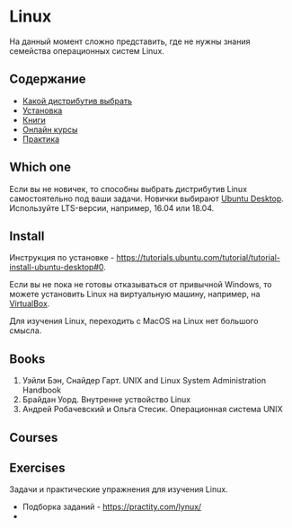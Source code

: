 # Linux

На данный момент сложно представить, где не нужны знания семейства операционных систем Linux.

## Содержание
* [Какой дистрибутив выбрать](https://github.com/drewxa/guide/master/Linux.md#which%20one)
* [Установка](https://github.com/drewxa/guide/master/Linux.md#install)
* [Книги](https://github.com/drewxa/guide/master/Linux.md#books)
* [Онлайн курсы](https://github.com/drewxa/guide/master/Linux.md#courses)
* [Практика](https://github.com/drewxa/guide/master/Linux.md#exercises)

## Which one
Если вы не новичек, то способны выбрать дистрибутив Linux самостоятельно под ваши задачи. Новички выбирают [Ubuntu Desktop](https://ubuntu.com/download/desktop). Используйте LTS-версии, например, 16.04 или 18.04.

## Install
Инструкция по установке - https://tutorials.ubuntu.com/tutorial/tutorial-install-ubuntu-desktop#0.

Если вы не пока не готовы отказываться от привычной Windows, то можете установить Linux на виртуальную машину, например, на [VirtualBox](https://www.virtualbox.org/wiki/Downloads).

Для изучения Linux, переходить с MacOS на Linux нет большого смысла.

## Books
1. Уэйли Бэн, Снайдер Гарт. UNIX and Linux System Administration Handbook
1. Брайдан Уорд. Внутренне уствойство Linux
1. Андрей Робачевский и Ольга Стесик. Операционная система UNIX

## Courses

## Exercises
Задачи и практические упражнения для изучения Linux.

* Подборка заданий - https://practity.com/lynux/
* 
